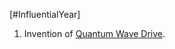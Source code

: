 [#InfluentialYear]

1. Invention of [Quantum Wave Drive](../Gadgets/Components/Quantum%20Wave%20Drive.md).